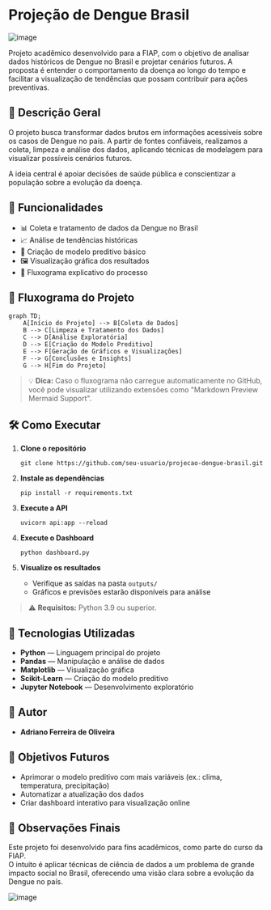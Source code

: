 # Projeção de Dengue Brasil

![image](https://github.com/user-attachments/assets/f2f98b54-922f-451f-ab28-6eaca7ee5d85)


Projeto acadêmico desenvolvido para a FIAP, com o objetivo de analisar dados históricos de Dengue no Brasil e projetar cenários futuros. A proposta é entender o comportamento da doença ao longo do tempo e facilitar a visualização de tendências que possam contribuir para ações preventivas.

## 📖 Descrição Geral

O projeto busca transformar dados brutos em informações acessíveis sobre os casos de Dengue no país. A partir de fontes confiáveis, realizamos a coleta, limpeza e análise dos dados, aplicando técnicas de modelagem para visualizar possíveis cenários futuros.

A ideia central é apoiar decisões de saúde pública e conscientizar a população sobre a evolução da doença.

## 🚀 Funcionalidades

- 📊 Coleta e tratamento de dados da Dengue no Brasil
- 📈 Análise de tendências históricas
- 🧩 Criação de modelo preditivo básico
- 🖼️ Visualização gráfica dos resultados
- 🧭 Fluxograma explicativo do processo

## 🧩 Fluxograma do Projeto

```mermaid
graph TD;
    A[Início do Projeto] --> B[Coleta de Dados]
    B --> C[Limpeza e Tratamento dos Dados]
    C --> D[Análise Exploratória]
    D --> E[Criação do Modelo Preditivo]
    E --> F[Geração de Gráficos e Visualizações]
    F --> G[Conclusões e Insights]
    G --> H[Fim do Projeto]
```

> 💡 **Dica:** Caso o fluxograma não carregue automaticamente no GitHub, você pode visualizar utilizando extensões como "Markdown Preview Mermaid Support".

## 🛠️ Como Executar

1. **Clone o repositório**
   ```
   git clone https://github.com/seu-usuario/projecao-dengue-brasil.git
   ```

2. **Instale as dependências**
   ```
   pip install -r requirements.txt
   ```

3. **Execute a API**
   ```
   uvicorn api:app --reload

4. **Execute o Dashboard**
   ```
   python dashboard.py
   ```

5. **Visualize os resultados**
   - Verifique as saídas na pasta `outputs/`
   - Gráficos e previsões estarão disponíveis para análise

> ⚠️ **Requisitos:** Python 3.9 ou superior.

## 🧩 Tecnologias Utilizadas

- **Python** — Linguagem principal do projeto
- **Pandas** — Manipulação e análise de dados
- **Matplotlib** — Visualização gráfica
- **Scikit-Learn** — Criação do modelo preditivo
- **Jupyter Notebook** — Desenvolvimento exploratório

## 👤 Autor

- **Adriano Ferreira de Oliveira**

## 🎯 Objetivos Futuros

- Aprimorar o modelo preditivo com mais variáveis (ex.: clima, temperatura, precipitação)
- Automatizar a atualização dos dados
- Criar dashboard interativo para visualização online

## 📝 Observações Finais

Este projeto foi desenvolvido para fins acadêmicos, como parte do curso da FIAP.  
O intuito é aplicar técnicas de ciência de dados a um problema de grande impacto social no Brasil, oferecendo uma visão clara sobre a evolução da Dengue no país.

![image](https://github.com/user-attachments/assets/079f6514-a8a9-42f9-abd2-48cc2e6d66d5)


